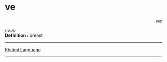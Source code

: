 
# ve

<div align="right"><i>væ</i></div>

*noun*  
**Definition :** breast  

---

[Kivümi Language](../README.md)

---
